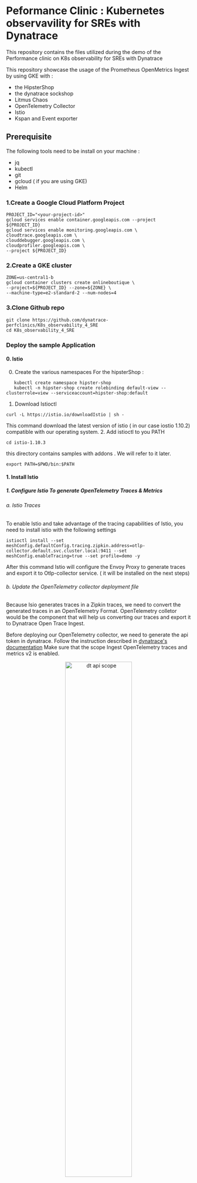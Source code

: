 # Peformance Clinic : Kubernetes observavility for SREs with Dynatrace
This repository contains the files utilized during the demo of the Performance clinic on K8s observability for SREs with Dynatrace

This repository showcase the usage of the Prometheus OpenMetrics Ingest by using GKE with :
* the HipsterShop
* the dynatrace sockshop
* Litmus Chaos
* OpenTelemetry Collector
* Istio
* Kspan and Event exporter


## Prerequisite 
The following tools need to be install on your machine :
- jq
- kubectl
- git
- gcloud ( if you are using GKE)
- Helm
### 1.Create a Google Cloud Platform Project
```
PROJECT_ID="<your-project-id>"
gcloud services enable container.googleapis.com --project ${PROJECT_ID}
gcloud services enable monitoring.googleapis.com \
cloudtrace.googleapis.com \
clouddebugger.googleapis.com \
cloudprofiler.googleapis.com \
--project ${PROJECT_ID}
```
### 2.Create a GKE cluster
```
ZONE=us-central1-b
gcloud container clusters create onlineboutique \
--project=${PROJECT_ID} --zone=${ZONE} \
--machine-type=e2-standard-2 --num-nodes=4
```
### 3.Clone Github repo
```
git clone https://github.com/dynatrace-perfclinics/K8s_observability_4_SRE
cd K8s_observability_4_SRE
```
### Deploy the sample Application

#### 0. Istio
0. Create the various namespaces
For the hipsterShop :
```
   kubectl create namespace hipster-shop
   kubectl -n hipster-shop create rolebinding default-view --clusterrole=view --serviceaccount=hipster-shop:default
```

1. Download Istioctl
```
curl -L https://istio.io/downloadIstio | sh -
```
This command download the latest version of istio ( in our case iostio 1.10.2) compatible with our operating system.
2. Add istioctl to you PATH
```
cd istio-1.10.3
```
this directory contains samples with addons . We will refer to it later.
```
export PATH=$PWD/bin:$PATH
```
#### 1. Install Istio
##### 1. Configure Istio To generate OpenTelemetry Traces & Metrics
###### a. Istio Traces
To enable Istio and take advantage of the tracing capabilities of Istio, you need to install istio with the following settings
 ```
istioctl install --set meshConfig.defaultConfig.tracing.zipkin.address=otlp-collector.default.svc.cluster.local:9411 --set meshConfig.enableTracing=true --set profile=demo -y
 ```
After this command Istio will configure the Envoy Proxy to generate traces and export it to Otlp-collector service. ( it will be installed on the next steps)

###### b. Update the OpenTelemetry collector deployment file
Because Isio generates traces in a Zipkin traces, we need to convert the generated traces in an OpenTelemetry Format.
OpenTelemetry colletor would be the component that will help us converting our traces and export it to Dynatrace Open Trace Ingest.

Before deploying our OpenTelemetry collector, we need to generate the api token in dynatrace.
Follow the instruction described in [dynatrace's documentation](https://www.dynatrace.com/support/help/shortlink/api-authentication#generate-a-token)
Make sure that the scope Ingest OpenTelemetry traces and metrics v2 is enabled.
<p align="center"><img src="/image/dt_api.PNG" width="60%" alt="dt api scope" /></p>

We need to update the opentelemetry collector deployment file by referring to our dynatrace tenant
```
EXPORT DT_API_TOKEN=<YOUR DT TOKEN>
EXPORT DT_API_URL="https://{your-environment-id}.live.dynatrace.com"
sed -i "s,TENANTURL_TOREPLACE,$DT_API_URL," istio/otel-collector-deployment.yaml
sed -i "s,DT_API_TOKEN_TO_REPLACE,$DT_API_TOKEN," istio/otel-collector-deployment.yaml
```
Before deploying the OpenTelemetry Collector , you need to get the dynatrace cluster id registered in Dynatrace.
To extact , you will need to go to Infrastructure/Kubernetes, select the cluster you want to monitor.
select the Hexadecimal value of the cluster id in the URL :
<p align="center"><img src="/image/cluster_config_id.PNG" width="60%" alt="dt api scope" /></p>
The hexadecimal value needs to be converted in to decimal.
once you have the decimal value you can run the following command :

```
EXPORT DT_CLUSTER_ID=<YOUR DT CLUSTER ID>
sed -i "s,DYNATRACE_CLUSTER_ID,$DT_CLUSTER_ID," istio/otel-collector-deployment.yaml
```
###### c. Deploy the OpenTelemetry Collector
We can now deploy the openTelemetry collector :
```
kubectl apply -f istio/otel-collector-deployment.yaml
```

Then we want to instruct istio to automatically inject the envoy Proxy to all the pods of our Hipster-shop application
so we will label the namesapce : hipster-shoo
```
kubectl label namespace hipster-shop istio-injection=enabled
```
### 2. Kubernetes events : Deploy Kspan and Event exporter
#### Kspan
Kspan is a solution build by weaveworks generating OpenTelementry traces based on K8s event.
To deploy kspan , we need to create a serice account having a clusterRole to be able to get, list, watch events from the cluster.
Therefore we need to deploy kspan in the following order:
```
kubectl apply -f kspan/rbac.yaml
kubectl apply -f kspan/kspan_deployment.yaml
```
#### Event exporter
```
kubectl apply -f Event-exporter/deploy.yaml
```
The event exporter will expose 2 Prometheus Counter:
* kube_event_count
* kube_event_unique_events_total

### 3.HipsterShop
```
cd hipstershop
./setup.sh
```

##### Update the ingressgateway to expose ports for sockshop
```
kubectl edit svc istio-ingressgateway -n istio-system
```
Add the following ports :
```
- name: web
  nodePort: 31770
  port: 8080
  protocol: TCP
  targetPort: 8182
```

#####  Expose the HipsterShop out of the cluster
```
kubectl apply -f istio/hipstershop_gateway.yaml
```
### 5. Deploy Sockshop Production
```
cd ../sockshop
kubectl create -f ./manifests/k8s-namespaces.yml

kubectl -n sockshop-production create rolebinding default-view --clusterrole=view --serviceaccount=sockshop-production:default


kubectl apply -f ./manifests/backend-services/user-db/sockshop-production/


kubectl apply -f ./manifests/backend-services/shipping-rabbitmq/sockshop-production/

kubectl apply -f ./manifests/backend-services/carts-db/
kubectl apply -f ./manifests/backend-services/catalogue-db/

kubectl apply -f ./manifests/backend-services/orders-db/

kubectl apply -f ./manifests/sockshop-app/sockshop-production/
```
#####  Expose the Sockshop out of the cluster
```
cd ..
kubectl apply -f istio/sockshop_gateway.yaml
```
### 8. Install Litmus Chaoas
```
helm repo add litmuschaos https://litmuschaos.github.io/litmus-helm/
kubectl create ns litmus
kubectl get pods -n litmus
kubectl apply -f /litmus_choas/scheduler.yaml -n litmus
```
Apply the experiments in the hipster-shop Namespace
```
kubectl apply -f /litmus_choas/experiment.yaml -n hipster-shop
```
Apply the Service account authorize to run the various experiments
```
kubectl apply -f /litmus_choas/rbac.yaml -n hipster-shop
```
Deploy the scheduled experiments :
```
kubectl apply -k /litmus_choas/schedule/ -n hipster-shop
```
### 5. Run a neoload test

#### uppdate the definition of your hipstershop url
TO get the ip adress of the istio gateway run the following command :
```
kubectl -n istio-system get service istio-ingressgateway -o jsonpath='{.status.loadBalancer.ingress[0].ip}'
```
Update the following file loadtest/hipstershop/team/servers/34#2E89#2E214#2E38.xml
update the hostname value by replacing with your Ip adress.

Download The latest version of [NeoLoad](https://www.neotys.com/support/download-neoload) 

Launch NeoLoad and opent the project : loadtest/hipstershop/hipstershop.nlp

Click on the Scenario Tab and click on run the predefined test.


